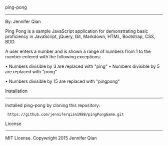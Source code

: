 
ping-pong
_______________________________________________________________________________________________

By: Jennifer Qian

Ping Pong is a sample JavaScript application for demonstrating basic proficiency in JavaScript, 
jQuery, Git, Markdown, HTML, Bootstrap, CSS, BDD.

A user enters a number and is shown a range of numbers from 1 to the number entered with the 
following exceptions:

•	Numbers divisible by 3 are replaced with "ping"
•	Numbers divisible by 5 are replaced with "pong"

•	Numbers divisible by 15 are replaced with "pingpong"



Installation
_______________________________________________________________________________________________

Installed ping-pong by cloning this repository:
  
     https://github.com/jenniferqian1988/pingPongGame.git
 



License
_______________________________________________________________________________________________


MIT License. Copywright 2015 Jennifer Qian


